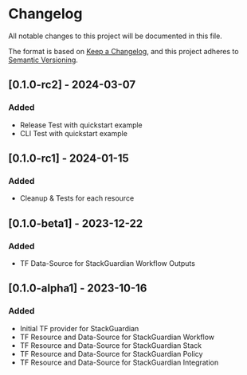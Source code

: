 # Changelog

All notable changes to this project will be documented in this file.

The format is based on [Keep a Changelog](https://keepachangelog.com/en/1.0.0/),
and this project adheres to [Semantic Versioning](https://semver.org/spec/v2.0.0.html).


## [0.1.0-rc2] - 2024-03-07

### Added

- Release Test with quickstart example
- CLI Test with quickstart example

## [0.1.0-rc1] - 2024-01-15

### Added

- Cleanup & Tests for each resource


## [0.1.0-beta1] - 2023-12-22

### Added

- TF Data-Source for StackGuardian Workflow Outputs


## [0.1.0-alpha1] - 2023-10-16

### Added

- Initial TF provider for StackGuardian
- TF Resource and Data-Source for StackGuardian Workflow
- TF Resource and Data-Source for StackGuardian Stack
- TF Resource and Data-Source for StackGuardian Policy
- TF Resource and Data-Source for StackGuardian Integration
